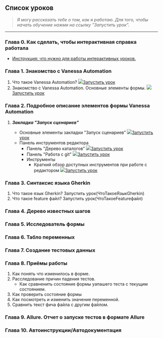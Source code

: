 ﻿## Список уроков
> *Я могу рассказать тебе о том, как я работаю. Для того, чтобы начать обучение нажми на ссылку "Запустить урок".*
---
### Глава 0. Как сделать, чтобы интерактивная справка работала
   * [Инструкция: что нужно для работы интерактивных уроков.](https://github.com/Pr-Mex/vanessa-automation/blob/develop/docs/InteractiveHelp/SettingUpInteractiveHelp.md)


### Глава 1. Знакомство с Vanessa Automation

   1. Что такое Vanessa Automation? ![](https://github.com/Pr-Mex/vanessa-automation/blob/develop/training/pict/mortarboard.png?raw=true)[Запустить урок](ЧтоТакоеVanessaAutomation)
   1. Знакомство с Vanessa Automation. Основные элементы формы. ![](https://github.com/Pr-Mex/vanessa-automation/blob/develop/training/pict/mortarboard.png?raw=true)[Запустить урок](ЗнакомствоСVanessaAutomationОсновныеЭлементыФормы)

### Глава 2. Подробное описание элементов формы Vanessa Automation
   1. ***Закладка "Запуск сценариев"***

       - Основные элементы закладки "Запуск сценариев" ![](https://github.com/Pr-Mex/vanessa-automation/blob/develop/training/pict/mortarboard.png?raw=true)[Запустить урок](ОсновныеЭлементыЗакладкиЗапускСценариев)
       - Панель инструментов редактора
           - Панель "Дерево каталогов" ![](https://github.com/Pr-Mex/vanessa-automation/blob/develop/training/pict/mortarboard.png?raw=true)[Запустить урок](ОписаниеПанелиДеревоКаталогов)
           - Панель "Работа с git" ![](https://github.com/Pr-Mex/vanessa-automation/blob/develop/training/pict/mortarboard.png?raw=true)[Запустить урок](ОписаниеПанелиРаботаСGit)
           - Инструменты
              - Краткий обзор доступных инструментов при работе с редактором ![](https://github.com/Pr-Mex/vanessa-automation/blob/develop/training/pict/mortarboard.png?raw=true)[Запустить урок](КраткийОбзорДоступныхИнструментовПриРаботеСРедактором)

### Глава 3. Синтаксис языка Gherkin

   1. Что такое язык Gherkin? Запустить урок(ЧтоТакоеЯзыкGherkin)
   1. Что такое feature файл? Запустить урок(ЧтоТакоеFeatureфайл)


### Глава 4. Дерево известных шагов

### Глава 5. Исследователь формы
### Глава 6. Табло переменных

### Глава 7. Создание тестовых данных
### Глава 8. Приёмы работы
   1. Как понять что изменилось в форме.
   1. Расследование причин падения тестов.
       - Как сравненить состояние формы уапашего теста с текущим состоянием.
   1. Как проверить состояние формы
   1. Как посмотреть и изменить значение переменной.
   1. Сравнить текст фича файла с другим файлом.
   
### Глава 9. Allure. Отчет о запуске тестов в формате Allure

### Глава 10. Автоинструкции/Автодокументация
